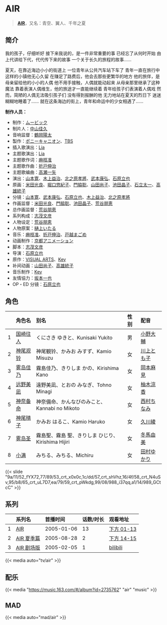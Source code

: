 # AIR


> <u>**[AIR](https://bgm.tv/subject/234)**</u>，又名：青空、翼人、千年之夏

## 简介

我的孩子，仔细听好
接下来我说的，是一件非常重要的事
已经忘了从何时开始
由上代讲给下代，代代传下来的故事
一个关于长久的旅程的故事……

夏天，在靠近海边小小的街道上
一位青年从公共汽车站下车了
青年一直在旅行中
这样的小镇他无心久留
在赚足了路费后，他会去那些更繁华的地方
他的旅伴，是母亲留给他的小小的人偶
他不用手接触，人偶就能动起来
从母亲那里继承了这种魔法
靠着表演人偶维生，他的旅途才一直能继续着
青年给孩子们表演着人偶戏
然而，简陋的人偶无法吸引孩子们
没有得到报酬的他
无力地站在夏天的烈日下
迷迷糊糊地睡着了……
就在这条海边的街上，青年和命运中的少女相遇了……

**制作人员：**
- 制作：[ムービック](https://bgm.tv/person/310)
- 制片人：[中山佳久](https://bgm.tv/person/3690)
- 音响监督：[鶴岡陽太](https://bgm.tv/person/29)
- 製作：[ポニーキャニオン](https://bgm.tv/person/64)、[TBS](https://bgm.tv/person/27)
- 插入歌演出：[Lia](https://bgm.tv/person/5773)
- 主题歌演出：[Lia](https://bgm.tv/person/5773)
- 主题歌作词：[麻枝准](https://bgm.tv/person/1916)
- 主题歌作曲：[折戸伸治](https://bgm.tv/person/1915)
- 主题歌编曲：[高瀬一矢](https://bgm.tv/person/6402)
- 演出：[山本寛](https://bgm.tv/person/2027)、[木上益治](https://bgm.tv/person/2227)、[北之原孝將](https://bgm.tv/person/12660)、[武本康弘](https://bgm.tv/person/669)、[石原立也](https://bgm.tv/person/1913)
- 原画：[米田光良](https://bgm.tv/person/12690)、[堀口悠紀子](https://bgm.tv/person/3288)、[門脇聡](https://bgm.tv/person/3809)、[山田尚子](https://bgm.tv/person/3687)、[池田晶子](https://bgm.tv/person/2032)、[石立太一](https://bgm.tv/person/11258)、[高雄統子](https://bgm.tv/person/5828)
- 分镜：[山本寛](https://bgm.tv/person/2027)、[武本康弘](https://bgm.tv/person/669)、[石原立也](https://bgm.tv/person/1913)、[木上益治](https://bgm.tv/person/2227)、[北之原孝將](https://bgm.tv/person/12660)
- 作画监督：[米田光良](https://bgm.tv/person/12690)、[門脇聡](https://bgm.tv/person/3809)、[池田晶子](https://bgm.tv/person/2032)、[荒谷朋恵](https://bgm.tv/person/1917)
- 总作画监督：[荒谷朋恵](https://bgm.tv/person/1917)
- 系列构成：[志茂文彦](https://bgm.tv/person/63)
- 人物设定：[荒谷朋恵](https://bgm.tv/person/1917)
- 人物原案：[樋上いたる](https://bgm.tv/person/2402)
- 音乐：[麻枝准](https://bgm.tv/person/1916)、[折戸伸治](https://bgm.tv/person/1915)、[戸越まごめ](https://bgm.tv/person/1914)
- 动画制作：[京都アニメーション](https://bgm.tv/person/2481)
- 脚本：[志茂文彦](https://bgm.tv/person/63)
- 导演：[石原立也](https://bgm.tv/person/1913)
- 原作：[VISUAL ARTS](https://bgm.tv/person/2401)、[Key](https://bgm.tv/person/47)
- 补间动画：[山田尚子](https://bgm.tv/person/3687)、[高雄統子](https://bgm.tv/person/5828)
- 音乐制作：[Key](https://bgm.tv/person/47)
- 友情協力：[坂本一也](https://bgm.tv/person/3419)
- OP・ED 分镜：[石原立也](https://bgm.tv/person/1913)

## 角色

|     |   角色名   |   别名  | 性别 |  配音  |
|:--- |:------  |:----      |:---  |:--   |
| 1 | [国崎往人](https://bgm.tv/character/52) | くにさき ゆきと、Kunisaki Yukito | 男 | [小野大輔](https://bgm.tv/person/4456) |
| 2 | [神尾观铃](https://bgm.tv/character/53) | 神尾観铃、かみお みすず、Kamio Misuzu | 女 | [川上とも子](https://bgm.tv/person/3880) |
| 3 | [雾岛佳乃](https://bgm.tv/character/57) | 霧島佳乃、きりしま かの、Kirishima Kano | 女 | [岡本麻見](https://bgm.tv/person/4458) |
| 4 | [远野美凪](https://bgm.tv/character/58) | 遠野美凪、とおの みなぎ、Tohno Minagi | 女 | [柚木涼香](https://bgm.tv/person/4007) |
| 5 | [神奈备命](https://bgm.tv/character/65) | 神奈備命、かんなびのみこと、Kannabi no Mikoto | 女 | [西村ちなみ](https://bgm.tv/person/3840) |
| 6 | [神尾晴子](https://bgm.tv/character/59) | かみお はるこ、Kamio Haruko | 女 | [久川綾](https://bgm.tv/person/3875) |
| 7 | [雾岛圣](https://bgm.tv/character/60) | 霧島聖、霧島 聖、きりしま ひじり、Kirishima Hijiri | 女 | [冬馬由美](https://bgm.tv/person/3938) |
| 8 | [小满](https://bgm.tv/character/61) | みちる、みちる、Michiru | 女 | [田村ゆかり](https://bgm.tv/person/3965) |

{{< slide "9a/11/52_fYX72,77/89/53_crt_x0x0c,1c/dd/57_crt_shVhz,16/4f/58_crt_N4uSv,95/b8/65_crt_uL7D7,ea/79/59_crt_pWkdg,99/08/988_i37qq,a1/14/989_GCtcC" >}}

## 系列

|     | 系列名                                    | 首播时间       | 话数/时长 | 观看地址                                                     |
| :-- | :------------------------------------- | :--------- | :---- | :------------------------------------------------------- |
| 1   |[AIR](https://bgm.tv/subject/234)| 2005-01-06 | 13    | [下方 01-13](#id-1)                                        |
| 2   |[AIR 夏季篇](https://bgm.tv/subject/2127)| 2005-08-28 | 2     | [下方 14-15](#id-1)                                        |
| 3   |[AIR 剧场版](https://bgm.tv/subject/3410)| 2005-02-05 | 1     | [bilibili](https://www.bilibili.com/bangumi/play/ss3783) |

{{< media auto="tv/air" >}}

## 配乐

{{< media "https://music.163.com/#/album?id=2735762" 
"air"
"music" >}}

## MAD

{{< media  auto="mad/air" >}}
